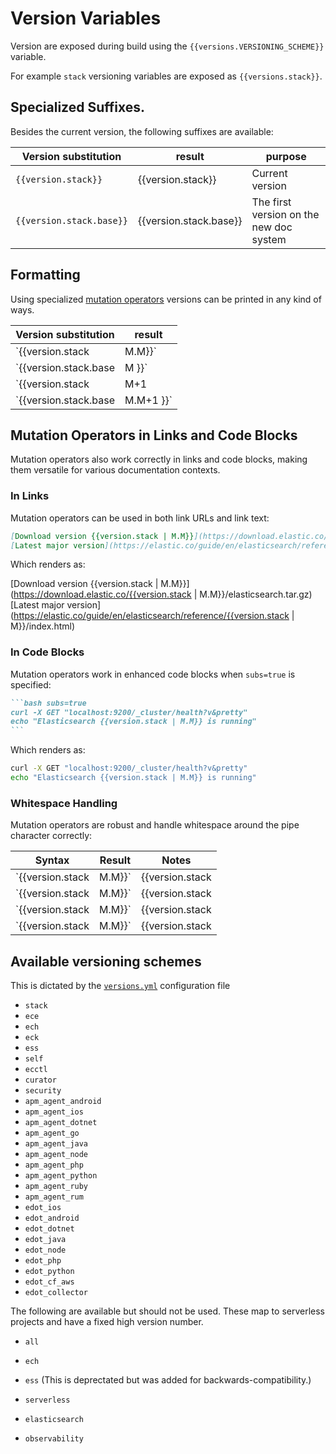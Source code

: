 # Version Variables

Version are exposed during build using the `{{versions.VERSIONING_SCHEME}}` variable.

For example `stack` versioning variables are exposed as `{{versions.stack}}`.

## Specialized Suffixes.

Besides the current version, the following suffixes are available:

| Version substitution                 | result                            | purpose                                 |
|--------------------------------------|-----------------------------------|-----------------------------------------| 
| `{{version.stack}}`                 | {{version.stack}}                 | Current version                         |
| `{{version.stack.base}}`            | {{version.stack.base}}            | The first version on the new doc system |

## Formatting

Using specialized [mutation operators](substitutions.md#mutations) versions 
can be printed in any kind of ways.


| Version substitution   | result    |
|------------------------|-----------|
| `{{version.stack| M.M}}`    |  {{version.stack|M.M}} |
| `{{version.stack.base | M }}`     | {{version.stack.base | M }} |
| `{{version.stack | M+1       | M }}` | {{version.stack | M+1 | M }} |
| `{{version.stack.base | M.M+1 }}` | {{version.stack.base | M.M+1 }} |

## Mutation Operators in Links and Code Blocks

Mutation operators also work correctly in links and code blocks, making them versatile for various documentation contexts.

### In Links

Mutation operators can be used in both link URLs and link text:

```markdown subs=false
[Download version {{version.stack | M.M}}](https://download.elastic.co/{{version.stack | M.M}}/elasticsearch.tar.gz)
[Latest major version](https://elastic.co/guide/en/elasticsearch/reference/{{version.stack | M}}/index.html)
```

Which renders as:

[Download version {{version.stack | M.M}}](https://download.elastic.co/{{version.stack | M.M}}/elasticsearch.tar.gz)
[Latest major version](https://elastic.co/guide/en/elasticsearch/reference/{{version.stack | M}}/index.html)

### In Code Blocks

Mutation operators work in enhanced code blocks when `subs=true` is specified:

````markdown subs=false
```bash subs=true
curl -X GET "localhost:9200/_cluster/health?v&pretty"
echo "Elasticsearch {{version.stack | M.M}} is running"
```
````

Which renders as:

```bash subs=true
curl -X GET "localhost:9200/_cluster/health?v&pretty"
echo "Elasticsearch {{version.stack | M.M}} is running"
```

### Whitespace Handling

Mutation operators are robust and handle whitespace around the pipe character correctly:

| Syntax | Result | Notes |
|--------|--------| ----- |
| `{{version.stack|M.M}}` | {{version.stack|M.M}} | No spaces |
| `{{version.stack | M.M}}` | {{version.stack | M.M}} | Spaces around pipe |
| `{{version.stack |M.M}}` | {{version.stack |M.M}} | Space before pipe |
| `{{version.stack| M.M}}` | {{version.stack| M.M}} | Space after pipe |

## Available versioning schemes

This is dictated by the [`versions.yml`](https://github.com/elastic/docs-builder/blob/main/config/versions.yml) configuration file

* `stack`
* `ece`
* `ech`
* `eck`
* `ess`
* `self`
* `ecctl`
* `curator`
* `security`
* `apm_agent_android`
* `apm_agent_ios`
* `apm_agent_dotnet`
* `apm_agent_go`
* `apm_agent_java`
* `apm_agent_node`
* `apm_agent_php`
* `apm_agent_python`
* `apm_agent_ruby`
* `apm_agent_rum`
* `edot_ios`
* `edot_android`
* `edot_dotnet`
* `edot_java`
* `edot_node`
* `edot_php`
* `edot_python`
* `edot_cf_aws`
* `edot_collector`

The following are available but should not be used. These map to serverless projects and have a fixed high version number.

* `all`
* `ech`
* `ess` (This is deprectated but was added for backwards-compatibility.)

* `serverless`
* `elasticsearch`
* `observability`
